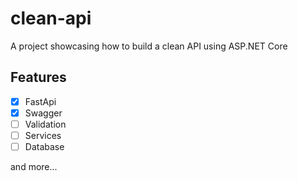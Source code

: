 # clean-api
A project showcasing how to build a clean API using ASP.NET Core

## Features
- [x] FastApi
- [x] Swagger
- [ ] Validation
- [ ] Services
- [ ] Database

and more...
